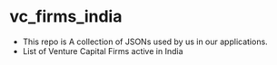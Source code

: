 # vc_firms_india
- This repo is A collection of JSONs used by us in our applications.
- List of Venture Capital Firms active in India